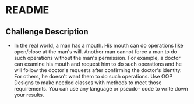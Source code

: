 # README

## Challenge Description

- In the real world, a man has a mouth. His mouth can do operations like open/close at the man's will. Another man cannot force a man to do such operations without the man's permission. For example, a doctor can examine his mouth and request him to do such operations and he will follow the doctor's requests after confirming the doctor's identity. For others, he doesn't want them to do such operations. Use OOP Designs to make needed classes with methods to meet those requirements. You can use any language or pseudo- code to write down your results.
